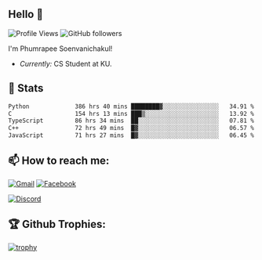
<h2>Hello 👋</h2> 

![Profile Views](https://komarev.com/ghpvc/?username=Homiez09&label=Profile%20views&color=0e75b6&style=flat)
![GitHub followers](https://img.shields.io/github/followers/HomieZ09.svg?style=social&label=Follow)


I'm Phumrapee Soenvanichakul!

- <i>Currently:</i> CS Student at KU.

<h2>👀 Stats</h2>

<!--START_SECTION:waka-->

```txt
Python             386 hrs 40 mins ████████▓░░░░░░░░░░░░░░░░   34.91 %
C                  154 hrs 13 mins ███▒░░░░░░░░░░░░░░░░░░░░░   13.92 %
TypeScript         86 hrs 34 mins  ██░░░░░░░░░░░░░░░░░░░░░░░   07.81 %
C++                72 hrs 49 mins  █▓░░░░░░░░░░░░░░░░░░░░░░░   06.57 %
JavaScript         71 hrs 27 mins  █▓░░░░░░░░░░░░░░░░░░░░░░░   06.45 %
```

<!--END_SECTION:waka-->

<h2>📫 How to reach me:</h2>

<a href="mailto:phumrapeesoen1@gmail.com">![Gmail](https://img.shields.io/badge/Gmail-D14836?style=for-the-badge&logo=gmail&logoColor=white)</a> 
<a href="https://web.facebook.com/phumrapee.soenvanichakul.3/">![Facebook](https://img.shields.io/badge/Facebook-4267B2?style=for-the-badge&logo=facebook&logoColor=white)</a>

<a href="https://discord.gg/EWnAEUtFVm">![Discord](https://discord.c99.nl/widget/theme-1/297740667784921089.png)</a> 

<h2>🏆 Github Trophies:</h2>

[![trophy](https://github-profile-trophy.vercel.app/?username=Homiez09&theme=discord&row=1)](https://github.com/ryo-ma/github-profile-trophy)
